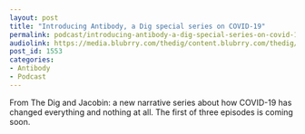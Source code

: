 ```yaml
---
layout: post
title: "Introducing Antibody, a Dig special series on COVID-19"
permalink: podcast/introducing-antibody-a-dig-special-series-on-covid-19
audiolink: https://media.blubrry.com/thedig/content.blubrry.com/thedig/Antibody_trailer.mp3
post_id: 1553
categories: 
- Antibody
- Podcast
---
```


From The Dig and Jacobin: a new narrative series about how COVID-19 has changed everything and nothing at all. The first of three episodes is coming soon.